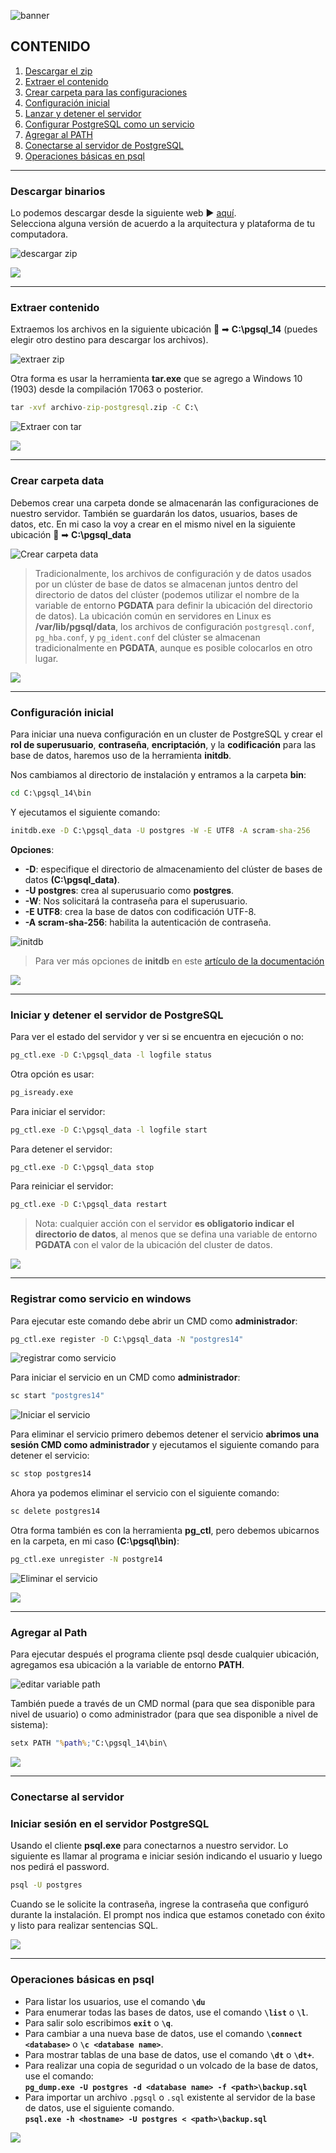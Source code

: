[comment]: <> (Author: Marco Contreras Herrera)
[comment]: <> (Email: enidev911@gmail.com)

![banner](./assets/banner.png)

<a name="top"></a>

## CONTENIDO

1. [Descargar el zip](#descargar-zip)
1. [Extraer el contenido](#extraer-archivos)
1. [Crear carpeta para las configuraciones](#crear-carpeta-data)
1. [Configuración inicial](#configuracion-inicial)
1. [Lanzar y detener el servidor](#lanzar-detener-servidor)
1. [Configurar PostgreSQL como un servicio](#registar-como-servicio)
1. [Agregar al PATH](#agregar-al-path)
1. [Conectarse al servidor de PostgreSQL](#connect) 
1. [Operaciones básicas en psql](#operaciones-psql) 
 
---

<a name="descargar-zip"></a>
### Descargar binarios

Lo podemos descargar desde la siguiente web &#x25b6; [aquí](https://www.enterprisedb.com/download-postgresql-binaries).  
Selecciona alguna versión de acuerdo a la arquitectura y plataforma de tu computadora.

![descargar zip](./assets/download-page.png)

[![](https://img.shields.io/badge/regresar%20a%20contenido-%E2%86%A9-%232BAAEC?style=for-the-badge)](#top)

---

<a name="extraer-archivos"></a> 
### Extraer contenido

Extraemos los archivos en la siguiente ubicación &#x1f4c2; ➡ **C:\pgsql_14** (puedes elegir otro destino para descargar los archivos).


![extraer zip](./assets/extract_zip_01.png)


Otra forma es usar la herramienta **tar.exe** que se agrego a Windows 10 (1903) desde la compilación 17063 o posterior.  


```cmd
tar -xvf archivo-zip-postgresql.zip -C C:\
```
![Extraer con tar](https://raw.githubusercontent.com/EniDev911/assets/main/png/postgre/zip-install/tar-xvf.png)

[![](https://img.shields.io/badge/regresar%20a%20contenido-%E2%86%A9-%232BAAEC?style=for-the-badge)](#top)

---

<a name="crear-carpeta-data"></a> 
### Crear carpeta data

Debemos crear una carpeta donde se almacenarán las configuraciones de nuestro servidor. También se guardarán los datos, usuarios, bases de datos, etc. En mi caso la voy a crear en el mismo nivel en la siguiente ubicación &#x1f4c2; ➡ **C:\pgsql_data**

![Crear carpeta data](https://raw.githubusercontent.com/EniDev911/assets/main/png/postgre/zip-install/crear-carpeta-data.png)

> Tradicionalmente, los archivos de configuración y de datos usados por un clúster de base de datos se almacenan juntos dentro del directorio de datos del clúster (podemos utilizar el nombre de la variable de entorno  **PGDATA** para definir la ubicación del directorio de datos). La ubicación común en servidores en Linux es **/var/lib/pgsql/data**, los archivos de configuración `postgresql.conf`, `pg_hba.conf`, y `pg_ident.conf` del clúster se almacenan tradicionalmente en **PGDATA**, aunque es posible colocarlos en otro lugar.

[![](https://img.shields.io/badge/regresar%20a%20contenido-%E2%86%A9-%232BAAEC?style=for-the-badge&logo=readthedocs&logoColor=%23FAC173)](#top)

---

<a name="configuracion-inicial"></a>
### Configuración inicial

Para iniciar una nueva configuración en un cluster de PostgreSQL y crear el **rol de superusuario**, **contraseña**, **encriptación**, y la **codificación** para las base de datos, haremos uso de la herramienta **initdb**.  

Nos cambiamos al directorio de instalación y entramos a la carpeta **bin**:  

```cmd
cd C:\pgsql_14\bin
``` 

Y ejecutamos el siguiente comando:

```cmd
initdb.exe -D C:\pgsql_data -U postgres -W -E UTF8 -A scram-sha-256
```
**Opciones**:

- **\-D**: especifique el directorio de almacenamiento del clúster de bases de datos **(C:\pgsql_data)**.
- **\-U postgres**: crea al superusuario como **postgres**.
- **\-W**: Nos solicitará la contraseña para el superusuario.
- **\-E UTF8**: crea la base de datos con codificación UTF-8.
- **\-A scram-sha-256**: habilita la autenticación de contraseña.  

![initdb](https://raw.githubusercontent.com/EniDev911/assets/main/png/postgre/zip-install/init_db.png)

> Para ver más opciones de **initdb** en este [artículo de la documentación](https://www.postgresql.org/docs/current/app-initdb.html) 

[![](https://img.shields.io/badge/regresar%20a%20contenido-%E2%86%A9-%232BAAEC?style=for-the-badge&logo=readthedocs&logoColor=%23FAC173)](#top)

---

<a name="lanzar-detener-servidor"></a>
### Iniciar y detener el servidor de PostgreSQL

 
Para ver el estado del servidor y ver si se encuentra en ejecución o no:

```cmd
pg_ctl.exe -D C:\pgsql_data -l logfile status
```

Otra opción es usar:

```cmd
pg_isready.exe
```

Para iniciar el servidor:

```cmd
pg_ctl.exe -D C:\pgsql_data -l logfile start
```

Para detener el servidor:

```cmd
pg_ctl.exe -D C:\pgsql_data stop
```
Para reiniciar el servidor:

```cmd
pg_ctl.exe -D C:\pgsql_data restart
```
>Nota: cualquier acción con el servidor **es obligatorio indicar el directorio de datos**, al menos que se defina una variable de entorno **PGDATA** con el valor de la ubicación del cluster de datos.

[![](https://img.shields.io/badge/regresar%20a%20contenido-%E2%86%A9-%232BAAEC?style=for-the-badge)](#top)

---

<a name="registar-como-servicio"></a>
### Registrar como servicio en windows

Para ejecutar este comando debe abrir un CMD como **administrador**: 

```cmd
pg_ctl.exe register -D C:\pgsql_data -N "postgres14"
```

![registrar como servicio](./assets/register_as_service_01.png)

Para iniciar el servicio en un CMD como **administrador**:

```cmd
sc start "postgres14"
```

![Iniciar el servicio](./assets/start_service.png)


Para eliminar el servicio primero debemos detener el servicio **abrimos una sesión CMD como administrador** y ejecutamos el siguiente comando para detener el servicio: 

```cmd
sc stop postgres14
```

Ahora ya podemos eliminar el servicio con el siguiente comando: 

```cmd
sc delete postgres14
```

Otra forma también es con la herramienta **pg_ctl**, pero debemos ubicarnos en la carpeta, en mi caso **(C:\pgsql\bin)**:

```cmd
pg_ctl.exe unregister -N postgre14
```

![Eliminar el servicio](./assets/delete_service.png)


[![](https://img.shields.io/badge/regresar%20a%20contenido-%E2%86%A9-%232BAAEC?style=for-the-badge)](#top)

---

<a name="agregar-al-path"></a>
### Agregar al Path
    
Para ejecutar después el programa cliente psql desde cualquier ubicación, agregamos esa ubicación a la variable de entorno **PATH**.

![editar variable path](https://raw.githubusercontent.com/EniDev911/assets/main/png/postgre/zip-install/path_set.png)

También puede a través de un CMD normal (para que sea disponible para nivel de usuario) o como administrador (para que sea disponible a nivel de sistema): 

```cmd
setx PATH "%path%;"C:\pgsql_14\bin\
```


[![](https://img.shields.io/badge/regresar%20a%20contenido-%E2%86%A9-%232BAAEC?style=for-the-badge)](#top)

---

<a name="connect"></a>
### Conectarse al servidor


### Iniciar sesión en el servidor PostgreSQL

Usando el cliente **psql.exe** para conectarnos a nuestro servidor. Lo siguiente es llamar al programa e iniciar sesión indicando el usuario y luego nos pedirá el password.  
```cmd
psql -U postgres
```

Cuando se le solicite la contraseña, ingrese la contraseña que configuró durante la instalación. El prompt nos indica que estamos conetado con éxito y listo para realizar sentencias SQL.  


[![](https://img.shields.io/badge/regresar%20a%20contenido-%E2%86%A9-%232BAAEC?style=for-the-badge&logo=readthedocs&logoColor=%23FAC173)](#top)

---

<a name="operaciones-psql"></a>
### Operaciones básicas en psql


- Para listar los usuarios, use el comando **`\du`**
- Para enumerar todas las bases de datos, use el comando **`\list`** o **`\l`**. 
- Para salir solo escribimos **`exit`** o **`\q`**.
- Para cambiar a una nueva base de datos, use el comando **`\connect <database>`** o **`\c <database name>`**. 
- Para mostrar tablas de una base de datos, use el comando **`\dt`** o **`\dt+`**.
- Para realizar una copia de seguridad o un volcado de la base de datos, use el comando:  
    **`pg_dump.exe -U postgres -d <database name> -f <path>\backup.sql`**
- Para importar un archivo `.pgsql` o `.sql` existente al servidor de la base de datos, use el siguiente comando.  
**`psql.exe -h <hostname> -U postgres < <path>\backup.sql`**

[![](https://img.shields.io/badge/regresar%20a%20contenido-%E2%86%A9-%232BAAEC?style=for-the-badge&logo=readthedocs&logoColor=%23FAC173)](#top)


